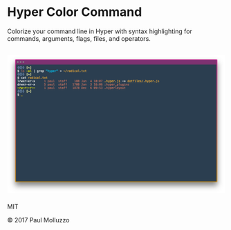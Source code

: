 # Hyper Color Command

Colorize your command line in Hyper with syntax highlighting for commands, arguments, flags, files, and operators.

![](./screenshot.png)
---

MIT

© 2017 Paul Molluzzo
